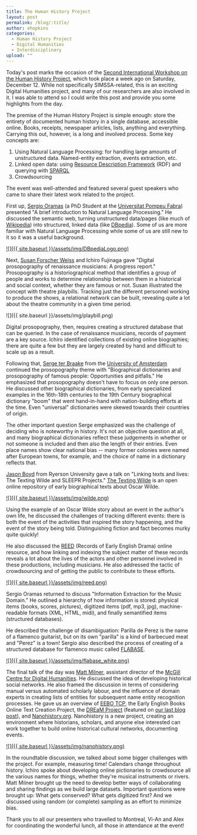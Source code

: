 ```yaml
---
title: The Human History Project
layout: post
permalink: /blog/:title/
author: ehopkins
categories:
  - Human History Project
  - Digital Humanities
  - Interdisciplinary
upload: ""
---
```


Today's post marks the occasion of the [Second International Workshop on the Human History Project](http://www.cirmmt.org/activities/workshops/research/human_history_project_2/hpp), which took place a week ago on Saturday, December 12. While not specifically SIMSSA-related, this is an exciting Digital Humanities project, and many of our researchers are also involved in it. I was able to attend so I could write this post and provide you some highlights from the day.

The premise of the Human History Project is simple enough: store the entirety of documented human history in a single database, accessible online. Books, receipts, newspaper articles, lists, anything and everything. Carrying this out, however, is a long and involved process. Some key concepts are:

1. Using Natural Language Processing: for handling large amounts of unstructured data. Named-entity extraction, events extraction, etc.
2. Linked open data: using [Resource Description Framework](http://www.w3.org/RDF/) (RDF) and querying with [SPARQL](http://www.w3.org/TR/rdf-sparql-query/)
3. Crowdsourcing

The event was well-attended and featured several guest speakers who came to share their latest work related to the project.

First up, [Sergio Oramas](http://sergiooramas.com/) (a PhD Student at the [Universitat Pompeu Fabra](https://www.upf.edu/en/)) presented "A brief introduction to Natural Language Processing." He discussed the semantic web, turning unstructured data/pages (like much of [Wikipedia](https://en.wikipedia.org/wiki/Main_Page)) into structured, linked data (like [DBpedia](http://wiki.dbpedia.org/)). Some of us are more familiar with Natural Language Processing while some of us are still new to it so it was a useful background.

[![]({{ site.baseurl }}/assets/img/DBpediaLogo.png)](http://wiki.dbpedia.org/)

Next, [Susan Forscher Weiss](http://www.peabody.jhu.edu/conservatory/faculty/Musicology/weiss/) and Ichiro Fujinaga gave "Digital prosopography of renaissance musicians: A progress report." Prosopography is a historiographical method that identifies a group of people and works to determine relationship between them in a historical and social context, whether they are famous or not. Susan illustrated the concept with theatre playbills. Tracking just the different personnel working to produce the shows, a relational network can be built, revealing quite a lot about the theatre community in a given time period.

![]({{ site.baseurl }}/assets/img/playbill.png)

Digital prosopography, then, requires creating a structured database that can be queried. In the case of renaissance musicians, records of payment are a key source. Ichiro identified collections of existing online biographies; there are quite a few but they are largely created by hand and difficult to scale up as a result.

Following that, [Serge ter Braake](http://www.let.vu.nl/en/about-the-faculty/academic-staff/staff-listed-alphabetically/staff-a-d/dr-s-ter-braake) from the [University of Amsterdam](http://www.let.vu.nl/en/index.aspx) continued the prosopography theme with "Biographical dictionaries and prosopography of famous people: Opportunities and pitfalls." He emphasized that prosopography doesn't have to focus on only one person. He discussed other biographical dictionaries, from early specialized examples in the 16th-18th centuries to the 19th Century biographical dictionary "boom" that went hand-in-hand with nation-building efforts at the time. Even "universal" dictionaries were skewed towards their countries of origin.

The other important question Serge emphasized was the challenge of deciding who is noteworthy in history. It's not an objective question at all, and many biographical dictionaries reflect these judgements in whether or not someone is included and then also the length of their entries. Even place names show clear national bias -- many former colonies were named after European towns, for example, and the choice of name in a dictionary reflects that.

[Jason Boyd](http://www.ryerson.ca/english/about-us/faculty-and-staff/faculty/boyd-jason.html) from Ryerson University gave a talk on "Linking texts and lives: The Texting Wilde and SLEEPR Projects." [The Texting Wilde](http://www.ryerson.ca/cdh/projects/texting-wilde.html) is an open online repository of early biographical texts about Oscar Wilde.

[![]({{ site.baseurl }}/assets/img/wilde.png)](http://www.ryerson.ca/cdh/projects/texting-wilde.html)

Using the example of an Oscar Wilde story about an event in the author's own life, he discussed the challenges of tracking different events: there is both the event of the activities that inspired the story happening, and the event of the story being told. Distinguishing fiction and fact becomes murky quite quickly!

He also discussed the [REED](http://reed.utoronto.ca/) (Records of Early English Drama) online resource, and how linking and indexing the subject matter of these records reveals a lot about the lives of the actors and other personnel involved in these productions, including musicians. He also addressed the tactic of crowdsourcing and of getting the public to contribute to these efforts.

[![]({{ site.baseurl }}/assets/img/reed.png)](http://reed.utoronto.ca/)

Sergio Oramas returned to discuss "Information Extraction for the Music Domain." He outlined a hierarchy of how information is stored: physical items (books, scores, pictures), digitized items (pdf, mp3, jpg), machine-readable formats (XML, HTML, midi), and finally semantified items (structured databases).

He described the challenge of disambiguation: Parilla de Perez is the name of a flamenco guitarist, but on its own "parilla" is a kind of barbecued meat and "Perez" is a town! Sergio also described the process of creating of a structured database for flamenco music called [FLABASE](http://mtg.upf.edu/download/datasets/flabase).

[![]({{ site.baseurl }}/assets/img/flabase_white.png)](http://mtg.upf.edu/download/datasets/flabase)

The final talk of the day was [Matt Milner](http://digihum.mcgill.ca/people/matthew-milner/), assistant director of the [McGill Centre for Digital Humanities](http://digihum.mcgill.ca/). He discussed the idea of developing historical social networks. He also framed the discussion in terms of considering manual versus automated scholarly labour, and the influence of domain experts in creating lists of entities for subsequent name entity recognition processes. He gave us an overview of [EEBO TCP](http://www.textcreationpartnership.org/tcp-eebo/), the Early English Books Online Text Creation Project, the [DREaM Project](http://earlymodernconversions.com/introducing-dream/) (featured on [our last blog post](https://simssa.ca/blog/simssa-and-dream)), and [Nanohistory.org](http://nanohistory.org/). Nanohistory is a new project, creating an environment where historians, scholars, and anyone else interested can work together to build online historical cultural networks, documenting events.

[![]({{ site.baseurl }}/assets/img/nanohistory.png)](http://nanohistory.org/)

In the roundtable discussion, we talked about some bigger challenges with the project. For example, measuring time! Calendars change throughout history. Ichiro spoke about developing online pictionaries to crowdsource all the various names for things, whether they're musical instruments or rivers. Matt Milner brought up the need to develop better ways of collaborating and sharing findings as we build large datasets. Important questions were brought up: What gets conserved? What gets digitized first? And we discussed using random (or complete) sampling as an effort to minimize bias.

Thank you to all our presenters who travelled to Montreal, Vi-An and Alex for coordinating the wonderful lunch, all those in attendance at the event!
